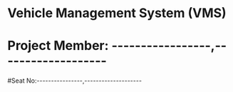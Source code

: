 # Vehicle Management System (VMS)
# Project Member: -----------------,-------------------
#Seat No:----------------,--------------------